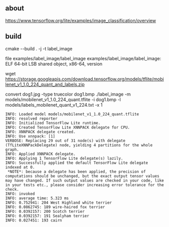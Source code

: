 

## about

https://www.tensorflow.org/lite/examples/image_classification/overview



## build


cmake --build . -j -t label_image

file examples/label_image/label_image 
examples/label_image/label_image: ELF 64-bit LSB shared object, x86-64, version

wget https://storage.googleapis.com/download.tensorflow.org/models/tflite/mobilenet_v1_1.0_224_quant_and_labels.zip



convert dog1.jpg -type truecolor dog1.bmp
./label_image -m models/mobilenet_v1_1.0_224_quant.tflite -i  dog1.bmp -l models/labels_mobilenet_quant_v1_224.txt -x 1


```
INFO: Loaded model models/mobilenet_v1_1.0_224_quant.tflite
INFO: resolved reporter
INFO: Initialized TensorFlow Lite runtime.
INFO: Created TensorFlow Lite XNNPACK delegate for CPU.
INFO: XNNPACK delegate created.
INFO: Use xnnpack: [1]
VERBOSE: Replacing 29 out of 31 node(s) with delegate (TfLiteXNNPackDelegate) node, yielding 4 partitions for the whole graph.
INFO: Applied XNNPACK delegate.
INFO: Applying 1 TensorFlow Lite delegate(s) lazily.
INFO: Successfully applied the default TensorFlow Lite delegate indexed at 0.
 *NOTE*: because a delegate has been applied, the precision of computations should be unchanged, but the exact output tensor values may have changed. If such output values are checked in your code, like in your tests etc., please consider increasing error tolerance for the check.
INFO: invoked
INFO: average time: 5.323 ms
INFO: 0.752941: 204 West Highland white terrier
INFO: 0.0862745: 189 wire-haired fox terrier
INFO: 0.0392157: 200 Scotch terrier
INFO: 0.0392157: 191 Sealyham terrier
INFO: 0.027451: 193 cairn


```